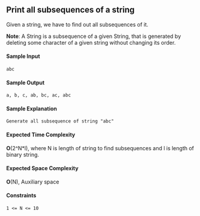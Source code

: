 ## **Print all subsequences of a string**
Given a string, we have to find out all subsequences of it.

__Note__: A String is a subsequence of a given String, that is generated by deleting some character of a given string without changing its order.

#### **Sample Input**
    abc

#### **Sample Output**
    a, b, c, ab, bc, ac, abc
#### **Sample Explanation**
    Generate all subsequence of string "abc"

#### **Expected Time Complexity**
__O__(2^N*l), where N is length of string to find subsequences and l is length of binary string.
#### **Expected Space Complexity**
__O__(N), Auxiliary space

#### **Constraints**
	1 <= N <= 10
